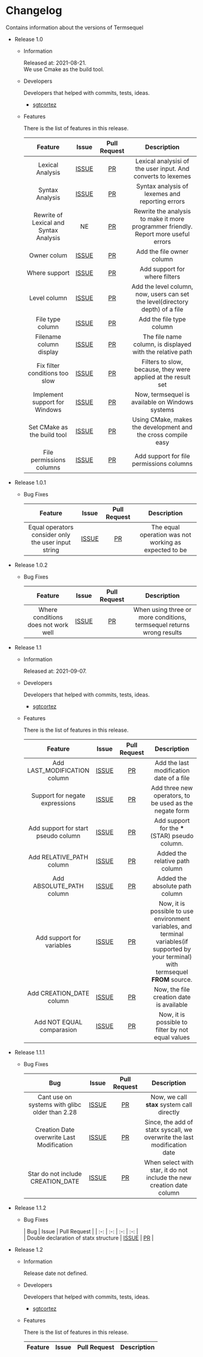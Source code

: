 # Changelog
Contains information about the versions of Termsequel

- Release 1.0

    - Information

        Released at: 2021-08-21.  
        We use Cmake as the build tool.

    + Developers

        Developers that helped with commits, tests, ideas.

        * [sgtcortez](https://github.com/sgtcortez)

    - Features

        There is the list of features in this release.

        | Feature | Issue | Pull Request | Description |
        | :-:   | :-: | :-: | :-: |
        | Lexical Analysis | [ISSUE](https://github.com/sgtcortez/Termsequel/issues/2) | [PR](https://github.com/sgtcortez/Termsequel/pull/3) | Lexical analysisi of the user input. And converts to lexemes | 
        | Syntax Analysis | [ISSUE](https://github.com/sgtcortez/Termsequel/issues/4) | [PR](https://github.com/sgtcortez/Termsequel/pull/5) | Syntax analysis of lexemes and reporting errors |
        | Rewrite of Lexical and Syntax Analysis | NE | [PR](https://github.com/sgtcortez/Termsequel/pull/7) | Rewrite the analysis to make it more programmer friendly. Report more useful errors |
        | Owner colum | [ISSUE](https://github.com/sgtcortez/Termsequel/issues/10) | [PR](https://github.com/sgtcortez/Termsequel/pull/20) | Add the file owner column |
        | Where support | [ISSUE](https://github.com/sgtcortez/Termsequel/issues/14) | [PR](https://github.com/sgtcortez/Termsequel/pull/26) | Add support for where filters |  
        | Level column | [ISSUE](https://github.com/sgtcortez/Termsequel/issues/13) | [PR](https://github.com/sgtcortez/Termsequel/pull/28) | Add the level column, now, users can set the level(directory depth) of a file |
        | File type column | [ISSUE](https://github.com/sgtcortez/Termsequel/issues/9) | [PR](https://github.com/sgtcortez/Termsequel/pull/30) | Add the file type column |
        | Filename column display | [ISSUE](https://github.com/sgtcortez/Termsequel/issues/34) | [PR](https://github.com/sgtcortez/Termsequel/pull/38) | The file name column, is displayed with the relative path |
        | Fix filter conditions too slow | [ISSUE](https://github.com/sgtcortez/Termsequel/issues/36) | [PR](https://github.com/sgtcortez/Termsequel/pull/39) | Filters to slow, because, they were applied at the result set | 
        | Implement support for Windows | [ISSUE](https://github.com/sgtcortez/Termsequel/issues/11) | [PR](https://github.com/sgtcortez/Termsequel/pull/44) | Now, termsequel is available on Windows systems |
        | Set CMake as the build tool | [ISSUE](https://github.com/sgtcortez/Termsequel/issues/1) | [PR](https://github.com/sgtcortez/Termsequel/pull/45) | Using CMake, makes the development and the cross compile easy |
        | File permissions columns | [ISSUE](https://github.com/sgtcortez/Termsequel/issues/12) | [PR](https://github.com/sgtcortez/Termsequel/pull/29) | Add support for file permissions columns |

- Release 1.0.1

    - Bug Fixes

        | Feature | Issue | Pull Request | Description |
        | :-:   | :-: | :-: | :-: |    
        | Equal operators consider only the user input string | [ISSUE](https://github.com/sgtcortez/Termsequel/issues/56) | [PR](https://github.com/sgtcortez/Termsequel/pull/58) | The equal operation was not working as expected to be |
    
- Release 1.0.2

    - Bug Fixes

        | Feature | Issue | Pull Request | Description |
        | :-:   | :-: | :-: | :-: |    
        | Where conditions does not work well | [ISSUE](https://github.com/sgtcortez/Termsequel/issues/76) | [PR](https://github.com/sgtcortez/Termsequel/pull/81) | When using three or more conditions, termsequel returns wrong results |
        

- Release 1.1

    - Information

        Released at: 2021-09-07.   

    + Developers

        Developers that helped with commits, tests, ideas.

        * [sgtcortez](https://github.com/sgtcortez)

    - Features

        There is the list of features in this release.

        | Feature | Issue | Pull Request | Description |
        | :-:   | :-: | :-: | :-: |
        | Add LAST_MODIFICATION column | [ISSUE](https://github.com/sgtcortez/Termsequel/issues/32) | [PR](https://github.com/sgtcortez/Termsequel/pull/47) | Add the last modification date of a file |
        | Support for negate expressions | [ISSUE](https://github.com/sgtcortez/Termsequel/issues/40) | [PR]() | Add three new operators, to be used as the negate form |
        | Add support for start pseudo column | [ISSUE](https://github.com/sgtcortez/Termsequel/issues/51) | [PR](https://github.com/sgtcortez/Termsequel/pull/57) | Add support for the **\***(STAR) pseudo column. |
        | Add RELATIVE_PATH column | [ISSUE](https://github.com/sgtcortez/Termsequel/issues/53) | [PR](https://github.com/sgtcortez/Termsequel/pull/60) | Added the relative path column |
        | Add ABSOLUTE_PATH column | [ISSUE](https://github.com/sgtcortez/Termsequel/issues/52) | [PR](https://github.com/sgtcortez/Termsequel/pull/64) | Added the absolute path column |  
        | Add support for variables | [ISSUE]() | [PR](https://github.com/sgtcortez/Termsequel/pull/69) | Now, it is possible to use environment variables, and terminal variables(if supported by your terminal) with termsequel **FROM** source.  
        | Add CREATION_DATE column | [ISSUE](https://github.com/sgtcortez/Termsequel/issues/31) | [PR](https://github.com/sgtcortez/Termsequel/pull/77) | Now, the file creation date is available |
        | Add NOT EQUAL comparasion | [ISSUE](https://github.com/sgtcortez/Termsequel/issues/74) | [PR](https://github.com/sgtcortez/Termsequel/pull/78) | Now, it is possible to filter by not equal values |

- Release 1.1.1

    - Bug Fixes

        | Bug | Issue | Pull Request | Description |
        | :-:   | :-: | :-: | :-: |    
        | Cant use on systems with glibc older than 2.28 | [ISSUE](https://github.com/sgtcortez/Termsequel/issues/82) | [PR](https://github.com/sgtcortez/Termsequel/pull/83) | Now, we call **stax** system call directly |         
        | Creation Date overwrite Last Modification | [ISSUE](https://github.com/sgtcortez/Termsequel/issues/84) | [PR](https://github.com/sgtcortez/Termsequel/pull/85) | Since, the add of statx syscall, we overwrite the last modification date|
        | Star do not include CREATION_DATE  | [ISSUE](https://github.com/sgtcortez/Termsequel/issues/86) | [PR](https://github.com/sgtcortez/Termsequel/issues/87) | When select with star, it do not include the new creation date column | 

- Release 1.1.2

    - Bug Fixes

        | Bug | Issue | Pull Request |
        | :-:   | :-: | :-: | :-: |    
        | Double declaration of statx structure | [ISSUE](https://github.com/sgtcortez/Termsequel/issues/93) | [PR](https://github.com/sgtcortez/Termsequel/pull/94) |
        
- Release 1.2

    - Information

        Release date not defined.   

    + Developers

        Developers that helped with commits, tests, ideas.

        * [sgtcortez](https://github.com/sgtcortez)

    - Features

        There is the list of features in this release.

        | Feature | Issue | Pull Request | Description |
        | :-:   | :-: | :-: | :-: |
